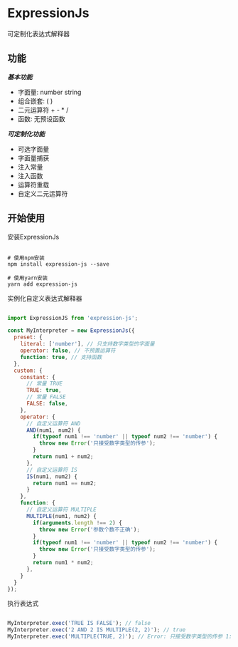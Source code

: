 # ExpressionJs

可定制化表达式解释器

## 功能

***基本功能***

+ 字面量: number string
+ 组合嵌套: ( )
+ 二元运算符 + - * /
+ 函数: 无预设函数

***可定制化功能***

+ 可选字面量
+ 字面量捕获
+ 注入常量
+ 注入函数
+ 运算符重载
+ 自定义二元运算符

## 开始使用

安装ExpressionJs

``` shell

# 使用npm安装
npm install expression-js --save

# 使用yarn安装
yarn add expression-js

```

实例化自定义表达式解释器

``` javascript

import ExpressionJS from 'expression-js';

const MyInterpreter = new ExpressionJs({
  preset: {
    literal: ['number'], // 只支持数字类型的字面量
    operator: false, // 不预置运算符
    function: true, // 支持函数
  },
  custom: {
    constant: {
      // 常量 TRUE
      TRUE: true,
      // 常量 FALSE
      FALSE: false,
    },
    operator: {
      // 自定义运算符 AND
      AND(num1, num2) {
        if(typeof num1 !== 'number' || typeof num2 !== 'number') {
          throw new Error('只接受数字类型的传参');
        }
        return num1 + num2;
      },
      // 自定义运算符 IS
      IS(num1, num2) {
        return num1 == num2;
      }
    },
    function: {
      // 自定义运算符 MULTIPLE
      MULTIPLE(num1, num2) {
        if(arguments.length !== 2) {
          throw new Error('参数个数不正确');
        }
        if(typeof num1 !== 'number' || typeof num2 !== 'number') {
          throw new Error('只接受数字类型的传参');
        }
        return num1 * num2;
      },
    }
  }
});

```

执行表达式

``` javascript

MyInterpreter.exec('TRUE IS FALSE'); // false
MyInterpreter.exec('2 AND 2 IS MULTIPLE(2, 2)'); // true
MyInterpreter.exec('MULTIPLE(TRUE, 2)'); // Error: 只接受数字类型的传参 1:1-1:17

```
